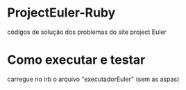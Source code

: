 # ProjectEuler-Ruby
códigos de solução dos problemas do site project Euler

# Como executar e testar
carregue no irb o arquivo "executadorEuler" (sem as aspas)
